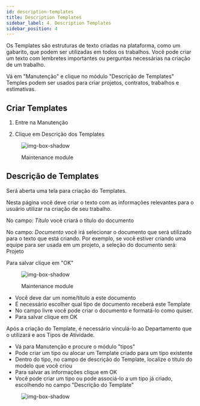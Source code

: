 ```yaml
---
id: description-templates
title: Description Templates
sidebar_label: 4. Description Templates
sidebar_position: 4
---
```


Os Templates são estruturas de texto criadas na plataforma, como um gabarito, que podem ser utilizadas em todos os trabalhos.
Você pode criar um texto com lembretes importantes ou perguntas necessárias na criação de um trabalho.

Vá em "Manutenção" e clique no módulo "Descrição de Templates"
Temples podem ser usados para criar projetos, contratos, trabalhos e estimativas.


## Criar Templates 


1. Entre na Manutenção

2. Clique em Descrição dos Templates

<figure>

![img-box-shadow](/img/university/description.png) 
<figcaption>Maintenance module</figcaption>
</figure>


## Descrição de Templates


Será aberta uma tela para criação do Templates.

Nesta página você deve criar o texto com as informações relevantes para o usuário utilizar na criação de seu trabalho.


No campo: *Título* você criará o título do documento

No campo: *Documento* você irá selecionar o documento que será utilizado para o texto que está criando.
Por exemplo, se você estiver criando uma equipe para ser usada em um projeto, a seleção do documento será: Projeto

Para salvar clique em "OK"



<figure>

![img-box-shadow](/img/university/description.templates.png) 
<figcaption>Maintenance module</figcaption>
</figure>

- Você deve dar um nome/título a este documento
- É necessário escolher qual tipo de documento receberá este Template
- No campo livre você pode criar o documento e formatá-lo como quiser.
- Para salvar clique em OK

Após a criação do Template, é necessário vinculá-lo ao Departamento que o utilizará e aos Tipos de Atividade.

- Vá para Manutenção e procure o módulo "tipos"
- Pode criar um tipo ou alocar um Template criado para um tipo existente
- Dentro do tipo, no campo de descrição do Template, localize o título do modelo que você criou
- Para salvar as informações clique em OK
- Você pode criar um tipo ou pode associá-lo a um tipo já criado, escolhendo no campo "Descrição do Template"

<figure>

![img-box-shadow](/img/university/Types.png)

</figure>
